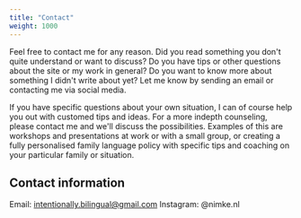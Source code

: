 ```yaml
---
title: "Contact"
weight: 1000
---
```


Feel free to contact me for any reason. Did you read something you don't quite understand or want to discuss? Do you have tips or other questions about the site or my work in general? Do you want to know more about something I didn't write about yet? Let me know by sending an email or contacting me via social media.

If you have specific questions about your own situation, I can of course help you out with customed tips and ideas.
For a more indepth counseling, please contact me and we'll discuss the possibilities. Examples of this are workshops and presentations at work or with a small group, or creating a fully personalised family language policy with specific tips and coaching on your particular family or situation.

## Contact information

Email: intentionally.bilingual@gmail.com
Instagram: @nimke.nl
